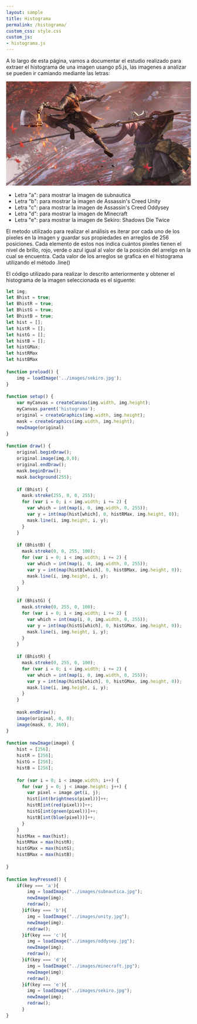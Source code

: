 ```yaml
---
layout: sample
title: Histograma
permalink: /histograma/
custom_css: style.css
custom_js:
- histograma.js
---
```

A lo largo de esta página, vamos a documentar el estudio realizado para extraer el histograma de una imagen usango p5.js, las imagenes a analizar se pueden ir camiando mediante las letras:

<img src="../images/sekiro.jpg" alt="hisgrama" class="center-image">

- Letra "a": para mostrar la imagen de subnautica
- Letra "b": para mostrar la imagen de Assassin's Creed Unity
- Letra "c": para mostrar la imagen de Assassin's Creed Oddysey
- Letra "d": para mostrar la imagen de Minecraft
- Letra "e": para mostrar la imagen de Sekiro: Shadows Die Twice

El metodo utilizado para realizar el análisis es iterar por cada uno de los pixeles en la imagen y guardar sus propiedades en arreglos de 256 posiciones. Cada elemento de estos nos indica cuántos pixeles tienen el nivel de brillo, 
rojo, verde o azul igual al valor de la posición del arrelgo en la cual se encuentra. Cada valor de los arreglos se grafica en el histograma utilizando el método .line()

El código utilizado para realizar lo descrito anteriormente y obtener el histograma de la imagen seleccionada es el siguente:

```js
let img;
let Bhist = true;
let BhistR = true;
let BhistG = true;
let BhistB = true;
let hist = [];
let histR = [];
let histG = [];
let histB = [];
let histGMax;
let histRMax
let histBMax

function preload() {
    img = loadImage('../images/sekiro.jpg');
}

function setup() {
    var myCanvas = createCanvas(img.width, img.height);
    myCanvas.parent('histograma');
    original = createGraphics(img.width, img.height);
    mask = createGraphics(img.width, img.height);
    newImage(original)
}

function draw() {
    original.beginDraw();
    original.image(img,0,0);
    original.endDraw();
    mask.beginDraw();
    mask.background(255);

    if (Bhist) {
      mask.stroke(255, 0, 0, 255);
      for (var i = 0; i < img.width; i += 2) {
        var which = int(map(i, 0, img.width, 0, 255));
        var y = int(map(hist[which], 0, histRMax, img.height, 0));
        mask.line(i, img.height, i, y);
      }
    }

    if (BhistB) {
      mask.stroke(0, 0, 255, 100);
      for (var i = 0; i < img.width; i += 2) {
        var which = int(map(i, 0, img.width, 0, 255));
        var y = int(map(histB[which], 0, histBMax, img.height, 0));
        mask.line(i, img.height, i, y);
      }
    }

    if (BhistG) {
      mask.stroke(0, 255, 0, 100);
      for (var i = 0; i < img.width; i += 2) {
        var which = int(map(i, 0, img.width, 0, 255));
        var y = int(map(histG[which], 0, histGMax, img.height, 0));
        mask.line(i, img.height, i, y);
      }
    }

    if (BhistR) {
      mask.stroke(0, 255, 0, 100);
      for (var i = 0; i < img.width; i += 2) {
        var which = int(map(i, 0, img.width, 0, 255));
        var y = int(map(histG[which], 0, histGMax, img.height, 0));
        mask.line(i, img.height, i, y);
      }
    }

    mask.endDraw();
    image(original, 0, 0);
    image(mask, 0, 360);
}

function newImage(image) {
    hist = [256];
    histR = [256];
    histG = [256];
    histB = [256];
  
    for (var i = 0; i < image.width; i++) {
      for (var j = 0; j < image.height; j++) {
        var pixel = image.get(i, j);
        hist[int(brightness(pixel))]++;
        histR[int(red(pixel))]++;
        histG[int(green(pixel))]++;
        histB[int(blue(pixel))]++;
      }
    }
    histMax = max(hist);
    histRMax = max(histR);
    histGMax = max(histG);
    histBMax = max(histB);

}

function keyPressed() {
    if(key === 'a'){
        img = loadImage("../images/subnautica.jpg");
        newImage(img);
        redraw();
      }if(key === 'b'){
        img = loadImage("../images/unity.jpg");
        newImage(img);
        redraw();
      }if(key === 'c'){
        img = loadImage("../images/oddysey.jpg");
        newImage(img);
        redraw();
      }if(key === 'd'){
        img = loadImage("../images/minecraft.jpg");
        newImage(img);
        redraw();
      }if(key === 'e'){
        img = loadImage("../images/sekiro.jpg");
        newImage(img);
        redraw();
      }
}
```
<div class="histograma" id='histograma'></div>